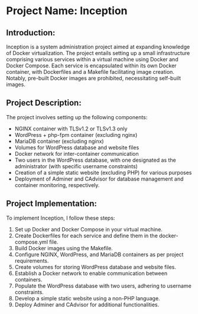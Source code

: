 # Project Name: Inception

## Introduction:
Inception is a system administration project aimed at expanding knowledge of Docker virtualization. The project entails setting up a small infrastructure comprising various services within a virtual machine using Docker and Docker Compose. Each service is encapsulated within its own Docker container, with Dockerfiles and a Makefile facilitating image creation. Notably, pre-built Docker images are prohibited, necessitating self-built images.

## Project Description:
The project involves setting up the following components:
- NGINX container with TLSv1.2 or TLSv1.3 only
- WordPress + php-fpm container (excluding nginx)
- MariaDB container (excluding nginx)
- Volumes for WordPress database and website files
- Docker network for inter-container communication
- Two users in the WordPress database, with one designated as the administrator (with specific username constraints)
- Creation of a simple static website (excluding PHP) for various purposes
- Deployment of Adminer and CAdvisor for database management and container monitoring, respectively.

## Project Implementation:
To implement Inception, I follow these steps:
1. Set up Docker and Docker Compose in your virtual machine.
2. Create Dockerfiles for each service and define them in the docker-compose.yml file.
3. Build Docker images using the Makefile.
4. Configure NGINX, WordPress, and MariaDB containers as per project requirements.
5. Create volumes for storing WordPress database and website files.
6. Establish a Docker network to enable communication between containers.
7. Populate the WordPress database with two users, adhering to username constraints.
8. Develop a simple static website using a non-PHP language.
9. Deploy Adminer and CAdvisor for additional functionalities.
